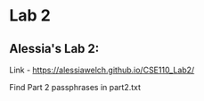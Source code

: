 # Lab 2

## Alessia's Lab 2:

Link - https://alessiawelch.github.io/CSE110_Lab2/

Find Part 2 passphrases in part2.txt
